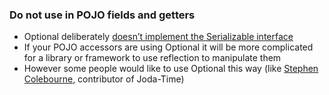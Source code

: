 ### Do not use in POJO fields and getters

* Optional deliberately [doesn’t implement the Serializable interface](http://mail.openjdk.java.net/pipermail/jdk8-dev/2013-September/003274.html)
* If your POJO accessors are using Optional it will be more complicated for a library or framework to use reflection to manipulate them
* However some people would like to use Optional this way (like [Stephen Colebourne](http://blog.joda.org/2015/08/java-se-8-optional-pragmatic-approach.html), contributor of Joda-Time)